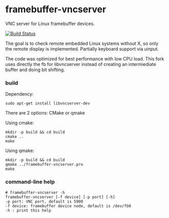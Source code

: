# framebuffer-vncserver

VNC server for Linux framebuffer devices.

[![Build Status](https://travis-ci.org/ponty/framebuffer-vncserver.svg?branch=master)](https://travis-ci.org/ponty/framebuffer-vncserver)

The goal is to check remote embedded Linux systems without X, so only the remote display is implemented. 
Partially keyboard support via uinput.

The code was optimized for best performance with low CPU load.
This fork uses directly the fb for libvncserver instead of creating an intermiediate buffer and doing bit shifting.


### build

Dependency:

	sudo apt-get install libvncserver-dev

There are 2 options: CMake or qmake

Using cmake:

	mkdir -p build && cd build
	cmake ..
	make
	
Using qmake:

	mkdir -p build && cd build
	qmake ../framebuffer-vncserver.pro
	make

 

### command-line help 

	# framebuffer-vncserver -h
	framebuffer-vncserver [-f device] [-p port] [-h]
	-p port: VNC port, default is 5900
	-f device: framebuffer device node, default is /dev/fb0
	-h : print this help
 
